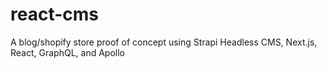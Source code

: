 # react-cms
A blog/shopify store proof of concept using Strapi Headless CMS, Next.js, React, GraphQL, and Apollo
